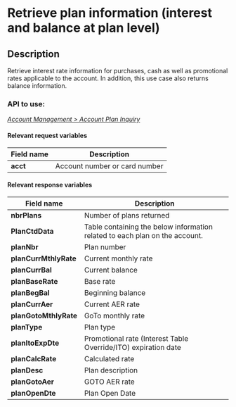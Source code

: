 # Retrieve plan information (interest and balance at plan level)

## Description

Retrieve interest rate information for purchases, cash as well as promotional rates applicable to the account. In addition, this use case also returns balance information.

### API to use: 

*[Account Management > Account Plan Inquiry](../api/?type=post&path=/fv_emea/v1/accountPlanInquiry)*

#### Relevant request variables

| Field name    | Description                       |
|---------------|-----------------------------------|
| **acct**      | Account number or card number     |

#### Relevant response variables

| Field name            | Description                                                                    |
|-----------------------|--------------------------------------------------------------------------------|
| **nbrPlans**          | Number of plans returned                                                       |
| **PlanCtdData**       | Table containing the below information related to each plan on the account.    |
| **planNbr**           | Plan number                                                                    |
| **planCurrMthlyRate** | Current monthly rate                                                           |
| **planCurrBal**       | Current balance                                                                |
| **planBaseRate**      | Base rate                                                                      |
| **planBegBal**        | Beginning balance                                                              |
| **planCurrAer**       | Current AER rate                                                               |
| **planGotoMthlyRate** | GoTo monthly rate                                                              |
| **planType**          | Plan type                                                                      |
| **planItoExpDte**     | Promotional rate (Interest Table Override/ITO) expiration date                 |
| **planCalcRate**      | Calculated rate                                                                |
| **planDesc**          | Plan description                                                               |
| **planGotoAer**       | GOTO AER rate                                                                  |
| **planOpenDte**       | Plan Open Date                                                                 |
